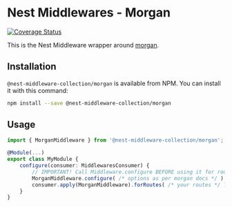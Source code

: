 # Nest Middlewares - Morgan

[![Coverage Status](https://coveralls.io/repos/github/asheliahut/nest-middlewares/badge.svg?branch=master)](https://coveralls.io/github/asheliahut/nest-middlewares?branch=master)

This is the Nest Middleware wrapper around [morgan](http://www.npmjs.com/package/morgan).

## Installation

`@nest-middleware-collection/morgan` is available from NPM. You can install it with this command:

```sh
npm install --save @nest-middleware-collection/morgan
```

## Usage

```ts
import { MorganMiddleware } from '@nest-middleware-collection/morgan';

@Module(...)
export class MyModule {
    configure(consumer: MiddlewaresConsumer) {
        // IMPORTANT! Call Middleware.configure BEFORE using it for routes
        MorganMiddleware.configure( /* options as per morgan docs */ )
        consumer.apply(MorganMiddleware).forRoutes( /* your routes */ );
    }
}
```
